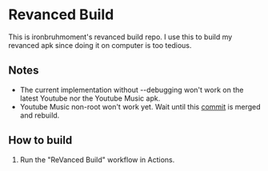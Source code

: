 # Revanced Build
This is ironbruhmoment's revanced build repo. I use this to build my revanced apk since doing it on computer is too tedious.

## Notes
- The current implementation without --debugging won't work on the latest Youtube nor the Youtube Music apk.
- Youtube Music non-root won't work yet. Wait until this [commit](https://github.com/revanced/revanced-patches/commit/e22060b52cf09b5b6fe08d5b9ffb8f102efc6cf5) is merged and rebuild.

## How to build
1. Run the "ReVanced Build" workflow in Actions.

